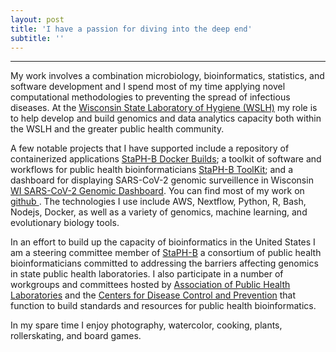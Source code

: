 ```yaml
---
layout: post
title: 'I have a passion for diving into the deep end'
subtitle: ''
---
```

***
My work involves a combination microbiology, bioinformatics, statistics, and software development and I spend most of my time applying novel computational methodologies to preventing the spread of infectious diseases. At the [Wisconsin State Laboratory of Hygiene (WSLH)](http://www.slh.wisc.edu/) my role is to help develop and build genomics and data analytics capacity both within the WSLH and the greater public health community.

A few notable projects that I have supported include a repository of containerized applications [StaPH-B Docker Builds](https://github.com/StaPH-B/docker-builds); a toolkit of software and workflows for public health bioinformaticians [StaPH-B ToolKit](https://github.com/StaPH-B/staphb_toolkit); and a dashboard for displaying SARS-CoV-2 genomic surveillence in Wisconsin [WI SARS-CoV-2 Genomic Dashboard](https://dataportal.slh.wisc.edu/sc2dashboard). You can find most of my work on [github <i class='fab fa-github'></i>](https://github.com/k-florek/). The technologies I use include AWS, Nextflow, Python, R, Bash, Nodejs, Docker, as well as a variety of genomics, machine learning, and evolutionary biology tools.

In an effort to build up the capacity of bioinformatics in the United States I am a steering committee member of [StaPH-B](http://www.staphb.org/) a consortium of public health bioinformaticians committed to addressing the barriers affecting genomics in state public health laboratories. I also participate in a number of workgroups and committees hosted by [Association of Public Health Laboratories](https://www.aphl.org/) and the [Centers for Disease Control and Prevention](https://www.cdc.gov/) that function to build standards and resources for public health bioinformatics.

In my spare time I enjoy photography, watercolor, cooking, plants, rollerskating, and board games.
